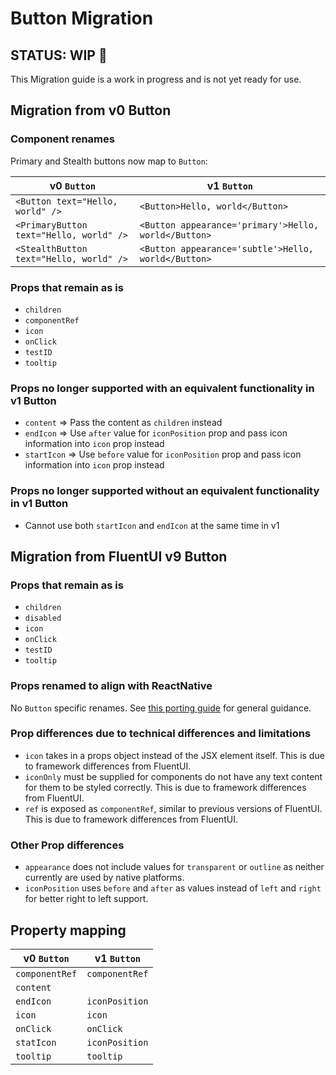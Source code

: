 # Button Migration

## STATUS: WIP 🚧

This Migration guide is a work in progress and is not yet ready for use.

## Migration from v0 Button

### Component renames

Primary and Stealth buttons now map to `Button`:

| v0 `Button`                             | v1 `Button`                                          |
| --------------------------------------- | ---------------------------------------------------- |
| `<Button text="Hello, world" />`        | `<Button>Hello, world</Button>`                      |
| `<PrimaryButton text="Hello, world" />` | `<Button appearance='primary'>Hello, world</Button>` |
| `<StealthButton text="Hello, world" />` | `<Button appearance='subtle'>Hello, world</Button>`  |

### Props that remain as is

- `children`
- `componentRef`
- `icon`
- `onClick`
- `testID`
- `tooltip`

### Props no longer supported with an equivalent functionality in v1 Button

- `content` => Pass the content as `children` instead
- `endIcon` => Use `after` value for `iconPosition` prop and pass icon information into `icon` prop instead
- `startIcon` => Use `before` value for `iconPosition` prop and pass icon information into `icon` prop instead

### Props no longer supported without an equivalent functionality in v1 Button

- Cannot use both `startIcon` and `endIcon` at the same time in v1

## Migration from FluentUI v9 Button

### Props that remain as is

- `children`
- `disabled`
- `icon`
- `onClick`
- `testID`
- `tooltip`

### Props renamed to align with ReactNative

No `Button` specific renames. See [this porting guide](../../../docs/pages/Guides/PortingFromFluentUI.md) for general guidance.

### Prop differences due to technical differences and limitations

- `icon` takes in a props object instead of the JSX element itself. This is due to framework differences from FluentUI.
- `iconOnly` must be supplied for components do not have any text content for them to be styled correctly. This is due to framework differences from FluentUI.
- `ref` is exposed as `componentRef`, similar to previous versions of FluentUI. This is due to framework differences from FluentUI.

### Other Prop differences

- `appearance` does not include values for `transparent` or `outline` as neither currently are used by native platforms.
- `iconPosition` uses `before` and `after` as values instead of `left` and `right` for better right to left support.

## Property mapping

| v0 `Button`    | v1 `Button`    |
| -------------- | -------------- |
| `componentRef` | `componentRef` |
| `content`      |                |
| `endIcon`      | `iconPosition` |
| `icon`         | `icon`         |
| `onClick`      | `onClick`      |
| `statIcon`     | `iconPosition` |
| `tooltip`      | `tooltip`      |
